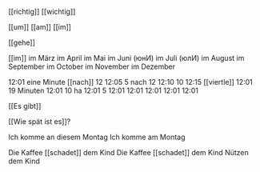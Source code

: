 [[richtig]]
[[wichtig]] 


[[um]] [[am]] [[im]]


[[gehe]] 

[[im]] 
im März
im April 
im Mai
im Juni (юнИ)
im Juli (юлИ)
im August
im September
im October
im November
im Dezember



12:01 eine Minute [[nach]] 12
12:05 5                  nach 12
12:10 10
12:15 [[viertle]]
12:01 19 Minuten
12:01 10 ha
12:01 5 
12:01
12:01
12:01
12:01
12:01



[[Es gibt]] 


[[Wie spät ist es]]?

Ich komme an diesem Montag 
Ich komme am Montag 

Die Kaffee [[schadet]] dem Kind
Die Kaffee [[schadet]] dem Kind
Nützen dem Kind
